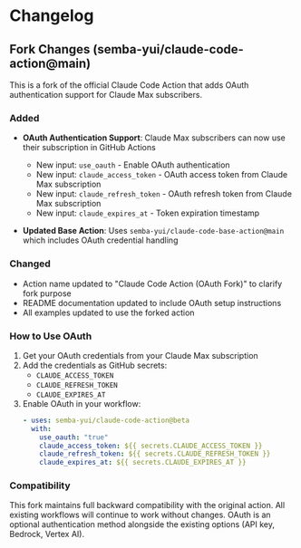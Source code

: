 # Changelog

## Fork Changes (semba-yui/claude-code-action@main)

This is a fork of the official Claude Code Action that adds OAuth authentication support for Claude Max subscribers.

### Added

- **OAuth Authentication Support**: Claude Max subscribers can now use their subscription in GitHub Actions
  - New input: `use_oauth` - Enable OAuth authentication
  - New input: `claude_access_token` - OAuth access token from Claude Max subscription
  - New input: `claude_refresh_token` - OAuth refresh token from Claude Max subscription
  - New input: `claude_expires_at` - Token expiration timestamp

- **Updated Base Action**: Uses `semba-yui/claude-code-base-action@main` which includes OAuth credential handling

### Changed

- Action name updated to "Claude Code Action (OAuth Fork)" to clarify fork purpose
- README documentation updated to include OAuth setup instructions
- All examples updated to use the forked action

### How to Use OAuth

1. Get your OAuth credentials from your Claude Max subscription
2. Add the credentials as GitHub secrets:
   - `CLAUDE_ACCESS_TOKEN`
   - `CLAUDE_REFRESH_TOKEN`
   - `CLAUDE_EXPIRES_AT`
3. Enable OAuth in your workflow:
   ```yaml
   - uses: semba-yui/claude-code-action@beta
     with:
       use_oauth: "true"
       claude_access_token: ${{ secrets.CLAUDE_ACCESS_TOKEN }}
       claude_refresh_token: ${{ secrets.CLAUDE_REFRESH_TOKEN }}
       claude_expires_at: ${{ secrets.CLAUDE_EXPIRES_AT }}
   ```

### Compatibility

This fork maintains full backward compatibility with the original action. All existing workflows will continue to work without changes. OAuth is an optional authentication method alongside the existing options (API key, Bedrock, Vertex AI).